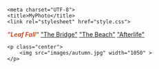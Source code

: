 <!DOCTYPE html>
<html lang="en">
<head>

    <meta charset="UTF-8">
    <title>MyPhoto</title>
    <link rel="stylesheet" href="style.css">
</head>
<body>

<b><span style="color: #bb502a" ><i id="q1">"Leaf Fall"</i></span></b> <a href="page_2.html">"The Bridge"</a> <a href="page_3.html">"The Beach"</a> <a href="page_4.html">"Afterlife"</a>

    <p class="center">
        <img src="images/autumn.jpg" width="1050" >
    </p>

</body>
</html>

